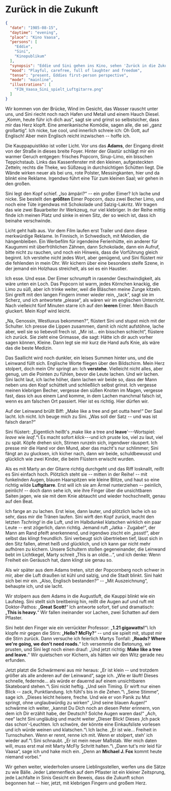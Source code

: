 # Zurück in die Zukunft

```json
{
  "date": "1985-08-15",
  "daytime": "evening",
  "place": "Kino Vaasa",
  "persons": [
    "Eddie",
    "Sini",
    "Kinopublikum"
  ],
  "synopsis": "Eddie und Sini gehen ins Kino, sehen 'Zurück in die Zukunft', lachen, albern herum und feiern ihre neu entdeckte Freiheit.",
  "mood": "Playful, carefree, full of laughter and freedom",
  "tense": "present, Eddies first-person perspective",
  "mode": "mainline",
  "illustrations": [
    "FIN_Vaasa_Sini_spielt_Luftgitarre.png"
  ]
}
```

Wir kommen von der Brücke, Wind im Gesicht, das Wasser rauscht unter uns, und
Sini riecht noch nach Hafen und Metall und einem Hauch Diesel. „Komm, heute führ
ich dich aus“, sagt sie und grinst so selbstsicher, dass mir das Herz klopft.
Eine amerikanische Komödie, sagen alle, die sei „ganz großartig“. Ich nicke, tue
cool, und innerlich schreie ich: Oh Gott, auf Englisch! Aber mein Englisch
reicht inzwischen -- hoffe ich.

Die Kauppapuistikko ist voller Licht. Vor uns das **Adams**, der Eingang direkt
von der Straße in dieses breite Foyer. Hinter der Glastür schlägt mir ein warmer
Geruch entgegen: frisches Popcorn, Sirup-Limo, ein bisschen Teppichstaub. Links
das Kassenfenster mit den kleinen, aufgesteckten Zetteln; rechts die Theke, wo
Süßzeug in durchsichtigen Schütten liegt. Die Wände wirken neuer als bei uns,
rote Polster, Messingkanten, hier und da blinkt eine Reklame. Irgendwo führt
eine Tür zum kleinen Saal; wir gehen in den großen.

Sini legt den Kopf schief. „Iso ämpäri?“ -- ein großer Eimer? Ich lache und
nicke. Sie bestellt den **größten** Eimer Popcorn, dazu zwei Becher Limo, und
noch eine Tüte irgendwas mit Schokolade und Salzig-Lakritz. Wir tragen das wie
zwei Bauarbeiter ihr Werkzeug, nur viel klebriger. In der Reihe mittig finde ich
meinen Platz und sinke in einen Sitz, der so weich ist, dass ich beinahe
verschwinde.

Licht geht halb aus. Vor dem Film laufen erst Trailer und dann diese merkwürdige
Reklame. In Finnisch, in Schwedisch, mit Melodien, die hängenbleiben. Ein
Werbefilm für irgendeine Ferienhütte, ein anderer für Kaugummi mit
überfröhlichen Zähnen, dann Schokolade, dann ein Aufruf, bitte nicht zu rauchen,
und noch ein Hinweis, dass die Vorführung gleich beginnt. Ich verstehe nicht
jedes Wort, aber genügend, und Sini flüstert mir die fehlenden in mein Ohr. Wir
kichern über eine besonders steife Szene, in der jemand ein Holzhaus streichelt,
als sei es ein Haustier.

Ich esse. Und esse. Der Eimer schrumpft in rasender Geschwindigkeit, als wäre
unten ein Loch. Das Popcorn ist warm, jedes Körnchen knackig, die Limo zu süß,
aber ich trinke weiter, weil die Bläschen meine Zunge kitzeln. Sini greift mit
den langen Fingern immer wieder rein, „tack“, sagt sie im Scherz, und ich
antwortete „please“, als wären wir im englischen Unterricht. Nach vielleicht
fünf Minuten starre ich auf den **leeren** Eimer. Mein Bauch gluckert. Mein Kopf
wird leicht.

„Na, Genossin, Westluxus bekommen?“, flüstert Sini und stupst mich mit der
Schulter. Ich presse die Lippen zusammen, damit ich nicht aufstöhne, lache aber,
weil sie so liebevoll frech ist. „Mir ist… ein bisschen schlecht“, flüstere ich
zurück. Sie zieht eine Grimasse, die sagt: Hätte ich dir auch vorher sagen
können, Kleine. Dann legt sie mir kurz die Hand aufs Knie, als wäre das die
beste Medizin.

Das Saallicht wird noch dunkler, ein leises Summen hinter uns, und die Leinwand
füllt sich. Englische Worte fliegen über den Bildschirm. Mein Herz stolpert,
doch mein Ohr springt an: Ich **verstehe**. Vielleicht nicht alles, aber genug,
um die Pointen zu fühlen, bevor die Leute lachen. Und wir lachen. Sini lacht
laut, ich lache höher, dann lachen wir beide so, dass der Mann neben uns den
Kopf schüttelt und schließlich selbst grinst. Ich vergesse meinen klebrigen
Becher, vergesse den süßen Knoten im Magen, vergesse fast, dass ich aus einem
Land komme, in dem Lachen manchmal falsch ist, wenn es am falschen Ort passiert.
Hier ist es richtig. Hier dürfen wir.

Auf der Leinwand brüllt Biff: „Make like a tree and get outta here!“ Der Saal
lacht. Ich nicht. Ich beuge mich zu Sini. „Was soll der Satz -- und was ist
falsch daran?“

Sini flüstert: „Eigentlich heißt's ‚make like a tree and **leave**'---Wortspiel:
*leave* wie *leaf*.“\ Es macht sofort *klick*---und ich pruste los, viel zu
laut, viel zu spät. Köpfe drehen sich, Stirnen runzeln sich, irgendwer räuspert.
Ich presse mir die Hand vor den Mund, aber das macht's nur schlimmer; Sini fängt
an zu glucksen, ich kicher nach, dann wir beide, schuldbewusst und glücklich wie
zwei Kinder, die beim Flüstern erwischt wurden.

Als es mit Marty an der Gitarre richtig durchgeht und das Riff losknallt, reißt
es Sini einfach hoch. Plötzlich steht sie -- mitten in der Reihe! -- mit
funkelnden Augen, blauen Haarspitzen wie kleine Blitze, und haut so eine richtig
wilde **Luftgitarre**. Erst will ich sie am Ärmel runterziehen -- peinlich,
peinlich! -- doch dann sehe ich, wie ihre Finger über die unsichtbaren Saiten
jagen, wie sie mit dem Knie abtaucht und wieder hochschnellt, genau auf den
Beat.

Ich fange an zu lachen. Erst leise, dann lauter, und plötzlich lache ich so
sehr, dass mir die Tränen laufen. Sini wirft den Kopf zurück, macht den letzten
*Tschring!* in die Luft, und im Halbdunkel klatschen wirklich ein paar Leute --
erst zögerlich, dann richtig. Jemand ruft „Jatka - Zugabe!“, der Mann am Rand
pfeift anerkennend, und irgendwo zischt ein „pssst!“, aber selbst das klingt
freundlich. Sini verbeugt sich übertrieben tief, lässt sich in den Sitz fallen,
atmet heiß und glücklich, und ich kann gar nicht mehr aufhören zu kichern.
Unsere Schultern stoßen gegeneinander, die Leinwand bebt im Lichtkegel, Marty
schreit „This is an oldie…“, und ich denke: Wenn Freiheit ein Geräusch hat, dann
klingt sie genau so.

Als wir später aus dem Adams treten, sitzt der Popcornberg noch schwer in mir,
aber die Luft draußen ist kühl und salzig, und die Stadt blinkt. Sini hakt sich
bei mir ein. „Also, Englisch bestanden?“ -- „Mit Auszeichnung“, behaupte ich,
und sie lacht.

Wir stolpern aus dem Adams in die Augustluft, die Kauppi blinkt wie ein
Laufsteg. Sini stellt sich breitbeinig hin, reißt die Augen auf und ruft mit
Doktor-Pathos: „**Great Scott!**“ Ich antworte sofort, tief und dramatisch:
„**This is heavy.**“ Wir fallen ineinander vor Lachen, zwei Schatten auf dem
Pflaster.

Sini hebt den Finger wie ein verrückter Professor: „**1.21 gigawatts!**“\ Ich
klopfe mir gegen die Stirn: „**Hello? McFly?**“ -- und sie spielt mit, stupst
mir die Stirn zurück. Dann versuche ich feierlich Martys Tonfall: „**Roads?
Where we're going, we don't need roads.**“ Ich versemmle die Betonung, wir
prusten, und Sini legt noch einen drauf: „Und jetzt richtig: **Make like a tree
and leave.**“ Wir quietschen vor Kichern, als hätten wir den Witz gerade neu
erfunden.

Jetzt platzt die Schwärmerei aus mir heraus: „Er ist klein -- und trotzdem
größer als alle anderen auf der Leinwand“, sage ich. „Wie er läuft! Dieses
schnelle, federnde… als würde er dauernd auf einem unsichtbaren Skateboard
stehen.“\ Sini nickt heftig. „Und sein Timing. Er wirft nur einen Blick -- zack,
Punktlandung. Ich fühl's bis in die Zehen.“\ „Seine Stimme“, sage ich. „Dieses
leicht heisere, freche. Und wie er von Panik zu Mut springt, ohne unglaubwürdig
zu wirken“ „Und seine blauen Augen!“ schwärme ich weiter, „kannst Du Dich noch
an diesen Peter erinnern, von dem ich Dir erzählt habe, der Deutsch? Solche
Augen waren das!“ „Ach, nee“ lacht Sini ungläubig und macht weiter „Dieser
Blick! Dieses ‚Ich pack das schon'-Leuchten. Ich schwöre, der könnte eine
Einkaufsliste vorlesen und ich würde weinen und klatschen.“\ Ich lache. „Er ist
wie… Freiheit in Turnschuhen. Wenn er rennt, renne ich mit. Wenn er stolpert,
steh' ich wieder auf.“\ Sini schnaubt. „Er ist mein neuer Maßstab. Wer mich
daten will, muss erst mal mit Marty McFly Schritt halten.“\ „Dann tut's mir leid
für Vaasa“, sage ich und hake mich ein. „Denn an **Michael J. Fox** kommt heute
niemand vorbei.“

Wir gehen weiter, wiederholen unsere Lieblingsstellen, werfen uns die Sätze zu
wie Bälle. Jeder Laternenfleck auf dem Pflaster ist ein kleiner Zeitsprung, jede
Lachfalte in Sinis Gesicht ein Beweis, dass die Zukunft schon begonnen hat --
hier, jetzt, mit klebrigen Fingern und großem Herz.
